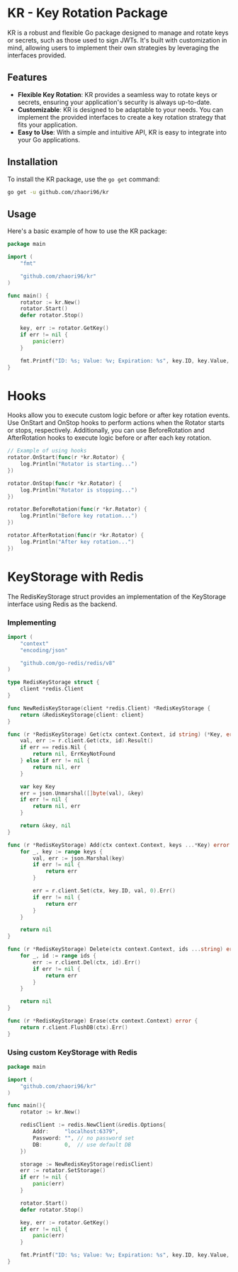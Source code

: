 # KR - Key Rotation Package

KR is a robust and flexible Go package designed to manage and rotate keys or secrets, such as those used to sign JWTs. It's built with customization in mind, allowing users to implement their own strategies by leveraging the interfaces provided.

## Features

- **Flexible Key Rotation**: KR provides a seamless way to rotate keys or secrets, ensuring your application's security is always up-to-date.
- **Customizable**: KR is designed to be adaptable to your needs. You can implement the provided interfaces to create a key rotation strategy that fits your application.
- **Easy to Use**: With a simple and intuitive API, KR is easy to integrate into your Go applications.

## Installation

To install the KR package, use the `go get` command:

```sh
go get -u github.com/zhaori96/kr
```

## Usage

Here's a basic example of how to use the KR package:

```go
package main

import (
    "fmt"

    "github.com/zhaori96/kr"
)

func main() {
    rotator := kr.New()
    rotator.Start()
    defer rotator.Stop()

    key, err := rotator.GetKey()
    if err != nil {
        panic(err)
    }

    fmt.Printf("ID: %s; Value: %v; Expiration: %s", key.ID, key.Value, key.Expiration)
}
```

# Hooks
Hooks allow you to execute custom logic before or after key rotation events. Use OnStart and OnStop hooks to perform actions when the Rotator starts or stops, respectively. Additionally, you can use BeforeRotation and AfterRotation hooks to execute logic before or after each key rotation.

```go
// Example of using hooks
rotator.OnStart(func(r *kr.Rotator) {
	log.Println("Rotator is starting...")
})

rotator.OnStop(func(r *kr.Rotator) {
	log.Println("Rotator is stopping...")
})

rotator.BeforeRotation(func(r *kr.Rotator) {
	log.Println("Before key rotation...")
})

rotator.AfterRotation(func(r *kr.Rotator) {
	log.Println("After key rotation...")
})
```


# KeyStorage with Redis

The RedisKeyStorage struct provides an implementation of the KeyStorage interface using Redis as the backend.

### Implementing
```go
import (
    "context"
    "encoding/json"

    "github.com/go-redis/redis/v8"
)

type RedisKeyStorage struct {
    client *redis.Client
}

func NewRedisKeyStorage(client *redis.Client) *RedisKeyStorage {
    return &RedisKeyStorage{client: client}
}

func (r *RedisKeyStorage) Get(ctx context.Context, id string) (*Key, error) {
    val, err := r.client.Get(ctx, id).Result()
    if err == redis.Nil {
        return nil, ErrKeyNotFound
    } else if err != nil {
        return nil, err
    }

    var key Key
    err = json.Unmarshal([]byte(val), &key)
    if err != nil {
        return nil, err
    }

    return &key, nil
}

func (r *RedisKeyStorage) Add(ctx context.Context, keys ...*Key) error {
    for _, key := range keys {
        val, err := json.Marshal(key)
        if err != nil {
            return err
        }

        err = r.client.Set(ctx, key.ID, val, 0).Err()
        if err != nil {
            return err
        }
    }

    return nil
}

func (r *RedisKeyStorage) Delete(ctx context.Context, ids ...string) error {
    for _, id := range ids {
        err := r.client.Del(ctx, id).Err()
        if err != nil {
            return err
        }
    }

    return nil
}

func (r *RedisKeyStorage) Erase(ctx context.Context) error {
    return r.client.FlushDB(ctx).Err()
}
```

### Using custom KeyStorage with Redis
```go
package main

import (
    "github.com/zhaori96/kr"
)

func main(){
    rotator := kr.New()

    redisClient := redis.NewClient(&redis.Options{
        Addr:     "localhost:6379",
        Password: "", // no password set
        DB:       0,  // use default DB
    })

    storage := NewRedisKeyStorage(redisClient)
    err := rotator.SetStorage()
    if err != nil {
        panic(err)
    }

    rotator.Start()
    defer rotator.Stop()

    key, err := rotator.GetKey()
    if err != nil {
        panic(err)
    }

    fmt.Printf("ID: %s; Value: %v; Expiration: %s", key.ID, key.Value, key.Expiration)
}
```
